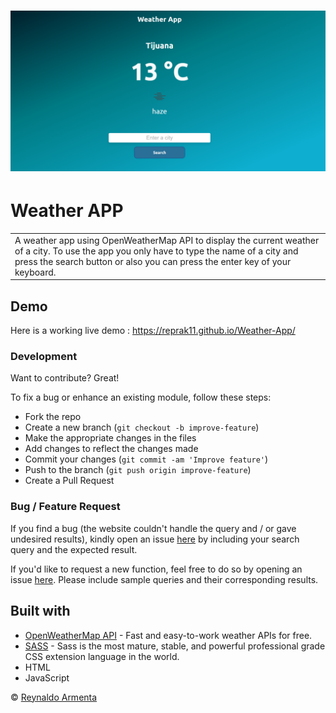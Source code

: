 # ![Weather App](https://github.com/Reprak11/Weather-App/blob/main/assets/weather-app.PNG)
# Weather APP
<table>
<tr>
<td>
  A weather app using OpenWeatherMap API to display the current weather of a city. To use the app you only have to type the name of a city and press the search button or also you can press the enter key of your keyboard.
</td>
</tr>
</table>


## Demo
Here is a working live demo :  https://reprak11.github.io/Weather-App/

### Development
Want to contribute? Great!

To fix a bug or enhance an existing module, follow these steps:

- Fork the repo
- Create a new branch (`git checkout -b improve-feature`)
- Make the appropriate changes in the files
- Add changes to reflect the changes made
- Commit your changes (`git commit -am 'Improve feature'`)
- Push to the branch (`git push origin improve-feature`)
- Create a Pull Request 

### Bug / Feature Request

If you find a bug (the website couldn't handle the query and / or gave undesired results), kindly open an issue [here](https://github.com/Reprak11/Weather-App/issues/new) by including your search query and the expected result.

If you'd like to request a new function, feel free to do so by opening an issue [here](https://github.com/Reprak11/Weather-App/issues/new). Please include sample queries and their corresponding results.


## Built with 

- [OpenWeatherMap API](https://openweathermap.org/api) - Fast and easy-to-work weather APIs for free.
- [SASS](http://getbootstrap.com/) - Sass is the most mature, stable, and powerful professional grade CSS extension language in the world.
- HTML
- JavaScript


© [Reynaldo Armenta ](https://github.com/Reprak11)

